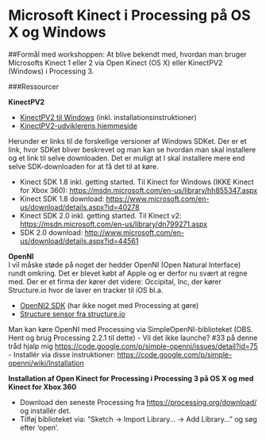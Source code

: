 # Microsoft Kinect i Processing på OS X og Windows
##Formål med workshoppen: At blive bekendt med, hvordan man bruger Microsofts Kinect 1 eller 2 via Open Kinect (OS X) eller KinectPV2 (Windows) i Processing 3.

###Ressourcer

**KinectPV2**
- [KinectPV2 til Windows](https://github.com/ThomasLengeling/KinectPV2) (inkl. installationsinstruktioner)
- [KinectPV2-udviklerens hjemmeside](http://codigogenerativo.com/code/kinectpv2-k4w2-processing-library/)

Herunder er links til de forskellige versioner af Windows SDKet. Der er et link, hvor SDKet bliver beskrevet og man kan se hvordan man skal installere og et link til selve downloaden. Det er muligt at I skal installere mere end selve SDK-downloaden for at få det til at køre.

- Kinect SDK 1.8 inkl. getting started. Til Kinect for Windows (IKKE Kinect for Xbox 360): https://msdn.microsoft.com/en-us/library/hh855347.aspx
- Kinect SDK 1.8 download: https://www.microsoft.com/en-us/download/details.aspx?id=40278
- Kinect SDK 2.0 inkl. getting started. Til Kinect v2: https://msdn.microsoft.com/en-us/library/dn799271.aspx
- SDK 2.0 download: http://www.microsoft.com/en-us/download/details.aspx?id=44561

**OpenNI** <br />
I vil måske støde på noget der hedder OpenNI (Open Natural Interface) rundt omkring. Det er blevet købt af Apple og er derfor nu svært at regne med. Der er et firma der kører det videre: Occipital, Inc, der kører Structure.io hvor de laver en tracker til iOS bl.a.

- [OpenNI2 SDK](http://structure.io/openni) (har ikke noget med Processing at gøre)
- [Structure sensor fra structure.io](https://store.structure.io/store)

Man kan køre OpenNI med Processing via SimpleOpenNI-biblioteket (OBS. Hent og brug Processing 2.2.1 til dette)
     - Vil det ikke launche? #33 på denne tråd hjalp mig https://code.google.com/p/simple-openni/issues/detail?id=75
     - Installér via disse instruktioner: https://code.google.com/p/simple-openni/wiki/Installation

**Installation af Open Kinect for Processing i Processing 3 på OS X og med Kinect for Xbox 360**

- Download den seneste Processing fra https://processing.org/download/ og installér det.
- Tilføj biblioteket via: "Sketch -> Import Library… -> Add Library…” og søg efter ‘open’.
